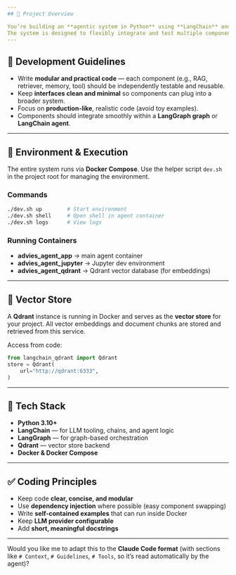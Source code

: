 ```yaml
---
## 🧠 Project Overview

You’re building an **agentic system in Python** using **LangChain** and **LangGraph**.
The system is designed to flexibly integrate and test multiple components — including **RAG**, **tool use**, and other reasoning modules.
---
```


## 🧩 Development Guidelines

- Write **modular and practical code** — each component (e.g., RAG, retriever, memory, tool) should be independently testable and reusable.
- Keep **interfaces clean and minimal** so components can plug into a broader system.
- Focus on **production-like**, realistic code (avoid toy examples).
- Components should integrate smoothly within a **LangGraph graph** or **LangChain agent**.

---

## 🐳 Environment & Execution

The entire system runs via **Docker Compose**.
Use the helper script `dev.sh` in the project root for managing the environment.

### Commands

```bash
./dev.sh up        # Start environment
./dev.sh shell     # Open shell in agent container
./dev.sh logs      # View logs
```

### Running Containers

- **advies_agent_app** → main agent container
- **advies_agent_jupyter** → Jupyter dev environment
- **advies_agent_qdrant** → Qdrant vector database (for embeddings)

---

## 💾 Vector Store

A **Qdrant** instance is running in Docker and serves as the **vector store** for your project.
All vector embeddings and document chunks are stored and retrieved from this service.

Access from code:

```python
from langchain_qdrant import Qdrant
store = Qdrant(
    url="http://qdrant:6333",
)
```

---

## 🧩 Tech Stack

- **Python 3.10+**
- **LangChain** — for LLM tooling, chains, and agent logic
- **LangGraph** — for graph-based orchestration
- **Qdrant** — vector store backend
- **Docker & Docker Compose**

---

## ✅ Coding Principles

- Keep code **clear, concise, and modular**
- Use **dependency injection** where possible (easy component swapping)
- Write **self-contained examples** that can run inside Docker
- Keep **LLM provider configurable**
- Add **short, meaningful docstrings**

---

Would you like me to adapt this to the **Claude Code format** (with sections like `# Context`, `# Guidelines`, `# Tools`, so it’s read automatically by the agent)?
